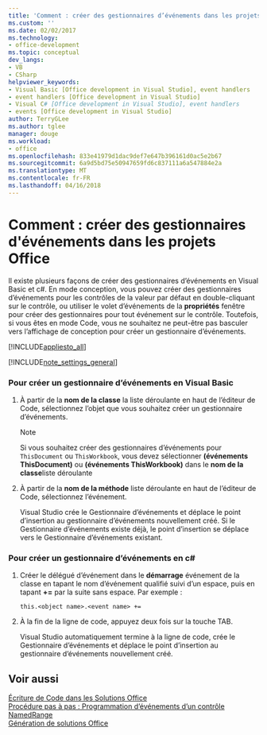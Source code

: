 ```yaml
---
title: 'Comment : créer des gestionnaires d’événements dans les projets Office | Documents Microsoft'
ms.custom: ''
ms.date: 02/02/2017
ms.technology:
- office-development
ms.topic: conceptual
dev_langs:
- VB
- CSharp
helpviewer_keywords:
- Visual Basic [Office development in Visual Studio], event handlers
- event handlers [Office development in Visual Studio]
- Visual C# [Office development in Visual Studio], event handlers
- events [Office development in Visual Studio]
author: TerryGLee
ms.author: tglee
manager: douge
ms.workload:
- office
ms.openlocfilehash: 833e41979d1dac9def7e647b396161d0ac5e2b67
ms.sourcegitcommit: 6a9d5bd75e50947659fd6c837111a6a547884e2a
ms.translationtype: MT
ms.contentlocale: fr-FR
ms.lasthandoff: 04/16/2018
---
```

# <a name="how-to-create-event-handlers-in-office-projects"></a>Comment : créer des gestionnaires d'événements dans les projets Office
  Il existe plusieurs façons de créer des gestionnaires d’événements en Visual Basic et c#. En mode conception, vous pouvez créer des gestionnaires d’événements pour les contrôles de la valeur par défaut en double-cliquant sur le contrôle, ou utiliser le volet d’événements de la **propriétés** fenêtre pour créer des gestionnaires pour tout événement sur le contrôle. Toutefois, si vous êtes en mode Code, vous ne souhaitez ne peut-être pas basculer vers l’affichage de conception pour créer un gestionnaire d’événements.  
  
 [!INCLUDE[appliesto_all](../vsto/includes/appliesto-all-md.md)]  
  
 [!INCLUDE[note_settings_general](../sharepoint/includes/note-settings-general-md.md)]  
  
### <a name="to-create-an-event-handler-in-visual-basic"></a>Pour créer un gestionnaire d’événements en Visual Basic  
  
1.  À partir de la **nom de la classe** la liste déroulante en haut de l’éditeur de Code, sélectionnez l’objet que vous souhaitez créer un gestionnaire d’événements.  
  
    > [!NOTE]  
    >  Si vous souhaitez créer des gestionnaires d’événements pour `ThisDocument` ou `ThisWorkbook`, vous devez sélectionner **(événements ThisDocument)** ou **(événements ThisWorkbook)** dans le **nom de la classe**liste déroulante  
  
2.  À partir de la **nom de la méthode** liste déroulante en haut de l’éditeur de Code, sélectionnez l’événement.  
  
     Visual Studio crée le Gestionnaire d’événements et déplace le point d’insertion au gestionnaire d’événements nouvellement créé. Si le Gestionnaire d’événements existe déjà, le point d’insertion se déplace vers le Gestionnaire d’événements existant.  
  
### <a name="to-create-an-event-handler-in-c"></a>Pour créer un gestionnaire d’événements en c#  
  
1.  Créer le délégué d’événement dans le **démarrage** événement de la classe en tapant le nom d’événement qualifié suivi d’un espace, puis en tapant **+=** par la suite sans espace. Par exemple :  
  
     `this.<object name>.<event name> +=`  
  
2.  À la fin de la ligne de code, appuyez deux fois sur la touche TAB.  
  
     Visual Studio automatiquement termine à la ligne de code, crée le Gestionnaire d’événements et déplace le point d’insertion au gestionnaire d’événements nouvellement créé.  
  
## <a name="see-also"></a>Voir aussi  
 [Écriture de Code dans les Solutions Office](../vsto/writing-code-in-office-solutions.md)   
 [Procédure pas à pas : Programmation d’événements d’un contrôle NamedRange](../vsto/walkthrough-programming-against-events-of-a-namedrange-control.md)   
 [Génération de solutions Office](../vsto/building-office-solutions.md)  
  
  